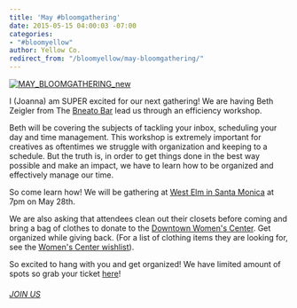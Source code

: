 ```yaml
---
title: 'May #bloomgathering'
date: 2015-05-15 04:00:03 -07:00
categories:
- "#bloomyellow"
author: Yellow Co.
redirect_from: "/bloomyellow/may-bloomgathering/"
---
```


[![MAY_BLOOMGATHERING_new](https://yellow-blog-images.imgix.net/2015/05/MAY_BLOOMGATHERING_new3.jpg)](https://ti.to/yellowconference/may-bloom-gathering)  

I (Joanna) am SUPER excited for our next gathering! We are having Beth Zeigler from The [Bneato Bar](http://bneatobar.com/) lead us through an efficiency workshop.

Beth will be covering the subjects of tackling your inbox, scheduling your day and time management. This workshop is extremely important for creatives as oftentimes we struggle with organization and keeping to a schedule. But the truth is, in order to get things done in the best way possible and make an impact, we have to learn how to be organized and effectively manage our time.

So come learn how! We will be gathering at [West Elm in Santa Monica](http://www.westelm.com/stores/us/ca/santa-monica/) at 7pm on May 28th.

We are also asking that attendees clean out their closets before coming and bring a bag of clothes to donate to the [Downtown Women's Center](http://www.downtownwomenscenter.org/). Get organized while giving back. (For a list of clothing items they are looking for, see the [Women's Center wishlist](http://www.downtownwomenscenter.org/our_wishlist)).

So excited to hang with you and get organized! We have limited amount of spots so grab your ticket [here](https://ti.to/yellowconference/may-bloom-gathering)!

###### [JOIN US](https://ti.to/yellowconference/may-bloom-gathering)
